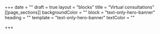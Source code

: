 +++
date = ""
draft = true
layout = "blocks"
title = "Virtual consultations"
[[page_sections]]
backgroundColor = ""
block = "text-only-hero-banner"
heading = ""
template = "text-only-hero-banner"
textColor = ""

+++
